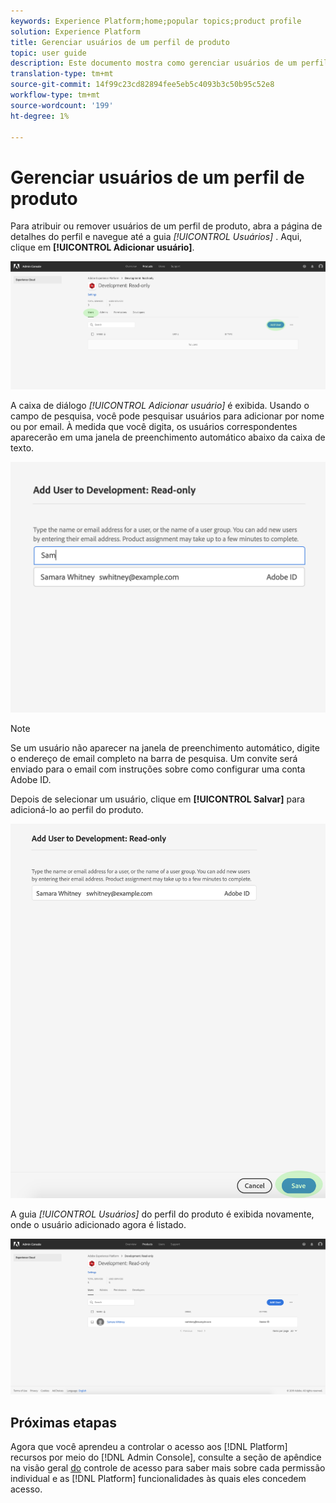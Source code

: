 ```yaml
---
keywords: Experience Platform;home;popular topics;product profile
solution: Experience Platform
title: Gerenciar usuários de um perfil de produto
topic: user guide
description: Este documento mostra como gerenciar usuários de um perfil de produto na interface do usuário para Adobe Experience Platform.
translation-type: tm+mt
source-git-commit: 14f99c23cd82894fee5eb5c4093b3c50b95c52e8
workflow-type: tm+mt
source-wordcount: '199'
ht-degree: 1%

---
```



# Gerenciar usuários de um perfil de produto

Para atribuir ou remover usuários de um perfil de produto, abra a página de detalhes do perfil e navegue até a guia *[!UICONTROL Usuários]* . Aqui, clique em **[!UICONTROL Adicionar usuário]**.

![add-users-button](../images/add-users-button.png)

A caixa de diálogo *[!UICONTROL Adicionar usuário]* é exibida. Usando o campo de pesquisa, você pode pesquisar usuários para adicionar por nome ou por email. À medida que você digita, os usuários correspondentes aparecerão em uma janela de preenchimento automático abaixo da caixa de texto.

![add-user-autocomplete](../images/add-user-autocomplete.png)

>[!NOTE]
>
>Se um usuário não aparecer na janela de preenchimento automático, digite o endereço de email completo na barra de pesquisa. Um convite será enviado para o email com instruções sobre como configurar uma conta Adobe ID.

Depois de selecionar um usuário, clique em **[!UICONTROL Salvar]** para adicioná-lo ao perfil do produto.

![add-user-save](../images/add-user-save.png)

A guia *[!UICONTROL Usuários]* do perfil do produto é exibida novamente, onde o usuário adicionado agora é listado.

![adicionado pelo usuário](../images/user-added.png)

## Próximas etapas

Agora que você aprendeu a controlar o acesso aos [!DNL Platform] recursos por meio do [!DNL Admin Console], consulte a seção de apêndice na visão geral [do](../home.md) controle de acesso para saber mais sobre cada permissão individual e as [!DNL Platform] funcionalidades às quais eles concedem acesso.